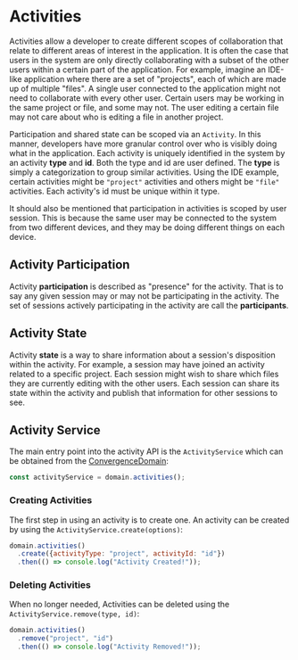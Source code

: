 # Activities

Activities allow a developer to create different scopes of collaboration that relate to different areas of interest in the application.  It is often the case that users in the system are only directly collaborating with a subset of the other users within a certain part of the application. For example, imagine an IDE-like application where there are a set of "projects", each of which are made up of multiple "files".  A single user connected to the application might not need to collaborate with every other user.  Certain users may be working in the same project or file, and some may not.  The user editing a certain file may not care about who is editing a file in another project.

Participation and shared state can be scoped via an `Activity`.  In this manner, developers have more granular control over who is visibly doing what in the application.  Each activity is uniquely identified in the system by an activity **type** and **id**. Both the type and id are user defined. The **type** is simply a categorization to group similar activities.  Using the IDE example, certain activities might be `"project"` activities and others might be `"file"` activities. Each activity's id must be unique within it type. 

It should also be mentioned that participation in activities is scoped by user session.  This is because the same user may be connected to the system from two different devices, and they may be doing different things on each device.

## Activity Participation
Activity **participation** is described as "presence" for the activity.  That is to say any given session may or may not be participating in the activity.  The set of sessions actively participating in the activity are call the **participants**.

## Activity State
Activity **state** is a way to share information about a session's disposition within the activity. For example, a session may have joined an activity related to a specific project.  Each session might wish to share which files they are currently editing with the other users. Each session can share its state within the activity and publish that information for other sessions to see.


## Activity Service

The main entry point into the activity API is the `ActivityService` which can be obtained from the [ConvergenceDomain](/getting-started):

```js
const activityService = domain.activities();
```

### Creating Activities
The first step in using an activity is to create one. An activity can be created by using the `ActivityService.create(options)`:

```js
domain.activities()
  .create({activityType: "project", activityId: "id"})
  .then(() => console.log("Activity Created!"));
```

### Deleting Activities
When no longer needed, Activities can be deleted using the `ActivityService.remove(type, id)`:

```js
domain.activities()
  .remove("project", "id")
  .then(() => console.log("Activity Removed!"));
```